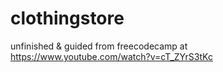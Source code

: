 # clothingstore
unfinished & guided from freecodecamp at https://www.youtube.com/watch?v=cT_ZYrS3tKc

